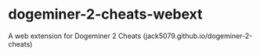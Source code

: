 # dogeminer-2-cheats-webext
A web extension for Dogeminer 2 Cheats (jack5079.github.io/dogeminer-2-cheats)
